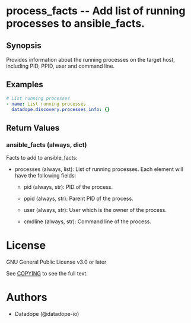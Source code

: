 # process_facts -- Add list of running processes to ansible_facts.

## Synopsis

Provides information about the running processes on the target host, including PID, PPID, user and command line.

## Examples

```yaml
# List running processes
- name: List running processes
  datadope.discovery.processes_info: {}
```


## Return Values

### ansible_facts (always, dict)
Facts to add to ansible_facts:

* processes (always, list): List of running processes. Each element will have the following fields:

  * pid (always, str):
        PID of the process.

  * ppid (always, str):
        Parent PID of the process.

  * user (always, str):
        User which is the owner of the process.

  * cmdline (always, str):
        Command line of the process.

# License

GNU General Public License v3.0 or later

See [COPYING](../../COPYING) to see the full text.

# Authors

- Datadope (@datadope-io)
